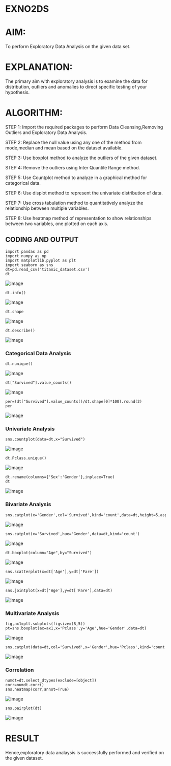 # EXNO2DS
# AIM:
To perform Exploratory Data Analysis on the given data set.
      
# EXPLANATION:
  The primary aim with exploratory analysis is to examine the data for distribution, outliers and anomalies to direct specific testing of your hypothesis.
  
# ALGORITHM:
STEP 1: Import the required packages to perform Data Cleansing,Removing Outliers and Exploratory Data Analysis.

STEP 2: Replace the null value using any one of the method from mode,median and mean based on the dataset available.

STEP 3: Use boxplot method to analyze the outliers of the given dataset.

STEP 4: Remove the outliers using Inter Quantile Range method.

STEP 5: Use Countplot method to analyze in a graphical method for categorical data.

STEP 6: Use displot method to represent the univariate distribution of data.

STEP 7: Use cross tabulation method to quantitatively analyze the relationship between multiple variables.

STEP 8: Use heatmap method of representation to show relationships between two variables, one plotted on each axis.

## CODING AND OUTPUT
```
import pandas as pd
import numpy as np
import matplotlib.pyplot as plt
import seaborn as sns
dt=pd.read_csv('titanic_dataset.csv')
dt
```
![image](https://github.com/user-attachments/assets/1cc6045e-b3e3-4b06-939b-6ffbb2e622c7)
```
dt.info()
```
![image](https://github.com/user-attachments/assets/dc001e68-864a-4ffc-99fa-b1ebb930a4d2)
```
dt.shape
```
![image](https://github.com/user-attachments/assets/61fc7739-b553-4cd5-88b2-236a446e63b4)
```
dt.describe()
```
![image](https://github.com/user-attachments/assets/e733e78c-24e2-4bfe-8155-fc3d32cd3c38)
### Categorical Data Analysis
```
dt.nunique()
```
![image](https://github.com/user-attachments/assets/9ff6336c-5415-491c-82dc-351fadc0b9da)
```
dt["Survived"].value_counts()
```
![image](https://github.com/user-attachments/assets/9d98af75-40a8-4025-983d-cc0e772f4317)
```
per=(dt["Survived"].value_counts()/dt.shape[0]*100).round(2)
per
```
![image](https://github.com/user-attachments/assets/d8d4a610-1997-4f21-971e-acdb6cd1287d)
### Univariate Analysis
```
sns.countplot(data=dt,x="Survived")
```
![image](https://github.com/user-attachments/assets/591d3581-99da-40bd-8864-a02157d02bc8)
```
dt.Pclass.unique()
```
![image](https://github.com/user-attachments/assets/2595c307-bd1c-450b-b370-fcb357993815)
```
dt.rename(columns={'Sex':'Gender'},inplace=True)
dt
```
![image](https://github.com/user-attachments/assets/929359d9-308f-487f-9c09-6c991cc869df)
### Bivariate Analysis
```
sns.catplot(x='Gender',col='Survived',kind='count',data=dt,height=5,aspect=.7)
```
![image](https://github.com/user-attachments/assets/1ccf63b5-8ef3-4875-bda6-d4c5048a2070)
```
sns.catplot(x='Survived',hue='Gender',data=dt,kind='count')
```
![image](https://github.com/user-attachments/assets/1112ffe0-acbe-4f21-b5e8-a506ca04d10b)
```
dt.boxplot(column="Age",by="Survived")
```
![image](https://github.com/user-attachments/assets/9e9f72a9-53f6-4641-bfe5-ab26f62f2de7)

```
sns.scatterplot(x=dt['Age'],y=dt['Fare'])
```
![image](https://github.com/user-attachments/assets/d6d0b051-94f6-4eb9-b4a7-ddeec432ac40)
```
sns.jointplot(x=dt['Age'],y=dt['Fare'],data=dt)
```
![image](https://github.com/user-attachments/assets/803e1906-4883-4515-8d69-77e0c02bd7f1)
### Multivariate Analysis
```
fig,ax1=plt.subplots(figsize=(8,5))
pt=sns.boxplot(ax=ax1,x='Pclass',y='Age',hue='Gender',data=dt)
```
![image](https://github.com/user-attachments/assets/28025f83-6705-4d7d-8125-ac1277a13adb)
```
sns.catplot(data=dt,col='Survived',x='Gender',hue='Pclass',kind='count')
```
![image](https://github.com/user-attachments/assets/796dd68f-9122-4023-a2f8-1bea0acdea7e)
### Correlation
```
numdt=dt.select_dtypes(exclude=[object])
corr=numdt.corr()
sns.heatmap(corr,annot=True)
```
![image](https://github.com/user-attachments/assets/98528ae5-d3fa-41ae-8da5-71b7827f5f42)
```
sns.pairplot(dt)
```
![image](https://github.com/user-attachments/assets/0adf4a19-6a39-42f2-8476-87e322eb1bb3)









# RESULT
Hence,exploratory data analaysis is successfully performed and verified on the given dataset.
